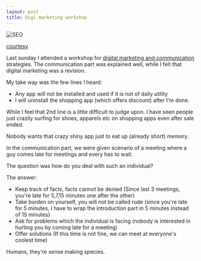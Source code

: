 ```yaml
---
layout: post
title: Digi marketing workshop
---
```


![SEO](http://40.media.tumblr.com/tumblr_mejowwoc311ri59r2o1_500.jpg)

[courtesy](http://digitalmarketingschools.tumblr.com/)

Last sunday I attended a workshop for [digital marketing and communication](http://www.knowdigitalmarketing.com/) strategies. The communication part was explained well, while I felt that digital marketing was a revision.

My take way was the few lines I heard:

 - Any app will not be installed and used if it is not of daily utility
 - I will uninstall the shopping app (which offers discount) after I'm done.

While I feel that 2nd line is a little difficult to judge upon. I have seen people just crazily surfing for shoes, apparels etc on shopping apps even after sale ended.

Nobody wants that crazy shiny app just to eat up (already short) memory.

In the communication part, we were given scenario of a meeting where a guy comes late for meetings and every has to wait.

The question was how do you deal with such an individual?

The answer:

 - Keep track of facts, facts cannot be denied (Since last 3 meetings, you're late for 5,7,15 minutes one after the other)
 - Take burden on yourself, you will not be called rude (since you're late for 5 minutes, I have to wrap the introduction part in 5 minutes instead of 15 minutes)
 - Ask for problems which the individual is facing (nobody is interested in hurting you by coming late for a meeting)
 - Offer solutions (If this time is not fine, we can meet at everyone's coolest time)

Humans, they're sense making species.
